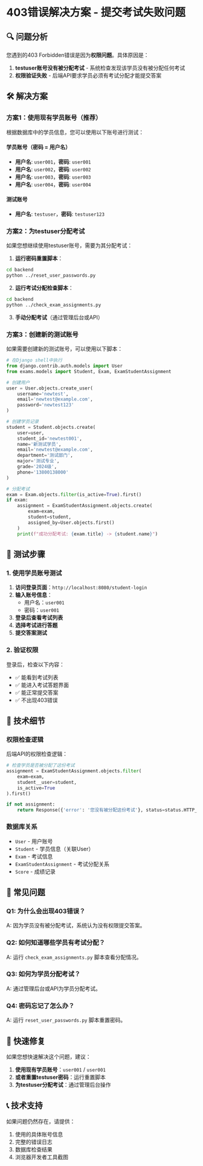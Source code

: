 # 403错误解决方案 - 提交考试失败问题

## 🔍 问题分析

您遇到的403 Forbidden错误是因为**权限问题**。具体原因是：

1. **testuser账号没有被分配考试** - 系统检查发现该学员没有被分配任何考试
2. **权限验证失败** - 后端API要求学员必须有考试分配才能提交答案

## 🛠️ 解决方案

### 方案1：使用现有学员账号（推荐）

根据数据库中的学员信息，您可以使用以下账号进行测试：

#### 学员账号（密码 = 用户名）
- **用户名**: `user001`，**密码**: `user001`
- **用户名**: `user002`，**密码**: `user002`  
- **用户名**: `user003`，**密码**: `user003`
- **用户名**: `user004`，**密码**: `user004`

#### 测试账号
- **用户名**: `testuser`，**密码**: `testuser123`

### 方案2：为testuser分配考试

如果您想继续使用testuser账号，需要为其分配考试：

1. **运行密码重置脚本**：
```bash
cd backend
python ../reset_user_passwords.py
```

2. **运行考试分配检查脚本**：
```bash
cd backend
python ../check_exam_assignments.py
```

3. **手动分配考试**（通过管理后台或API）

### 方案3：创建新的测试账号

如果需要创建新的测试账号，可以使用以下脚本：

```python
# 在Django shell中执行
from django.contrib.auth.models import User
from exams.models import Student, Exam, ExamStudentAssignment

# 创建用户
user = User.objects.create_user(
    username='newtest',
    email='newtest@example.com',
    password='newtest123'
)

# 创建学员记录
student = Student.objects.create(
    user=user,
    student_id='newtest001',
    name='新测试学员',
    email='newtest@example.com',
    department='测试部门',
    major='测试专业',
    grade='2024级',
    phone='13800138000'
)

# 分配考试
exam = Exam.objects.filter(is_active=True).first()
if exam:
    assignment = ExamStudentAssignment.objects.create(
        exam=exam,
        student=student,
        assigned_by=User.objects.first()
    )
    print(f"成功分配考试: {exam.title} -> {student.name}")
```

## 🧪 测试步骤

### 1. 使用学员账号测试

1. **访问登录页面**：`http://localhost:8080/student-login`
2. **输入账号信息**：
   - 用户名：`user001`
   - 密码：`user001`
3. **登录后查看考试列表**
4. **选择考试进行答题**
5. **提交答案测试**

### 2. 验证权限

登录后，检查以下内容：
- ✅ 能看到考试列表
- ✅ 能进入考试答题界面
- ✅ 能正常提交答案
- ✅ 不出现403错误

## 🔧 技术细节

### 权限检查逻辑

后端API的权限检查逻辑：

```python
# 检查学员是否被分配了这份考试
assignment = ExamStudentAssignment.objects.filter(
    exam=exam,
    student__user=student,
    is_active=True
).first()

if not assignment:
    return Response({'error': '您没有被分配这份考试'}, status=status.HTTP_403_FORBIDDEN)
```

### 数据库关系

- `User` - 用户账号
- `Student` - 学员信息（关联User）
- `Exam` - 考试信息
- `ExamStudentAssignment` - 考试分配关系
- `Score` - 成绩记录

## 📝 常见问题

### Q1: 为什么会出现403错误？
A: 因为学员没有被分配考试，系统认为没有权限提交答案。

### Q2: 如何知道哪些学员有考试分配？
A: 运行 `check_exam_assignments.py` 脚本查看分配情况。

### Q3: 如何为学员分配考试？
A: 通过管理后台或API为学员分配考试。

### Q4: 密码忘记了怎么办？
A: 运行 `reset_user_passwords.py` 脚本重置密码。

## 🚀 快速修复

如果您想快速解决这个问题，建议：

1. **使用现有学员账号**：`user001` / `user001`
2. **或者重置testuser密码**：运行重置脚本
3. **为testuser分配考试**：通过管理后台操作

## 📞 技术支持

如果问题仍然存在，请提供：
1. 使用的具体账号信息
2. 完整的错误日志
3. 数据库检查结果
4. 浏览器开发者工具截图

